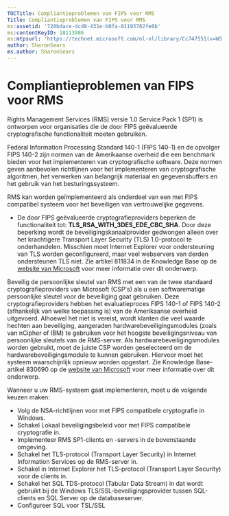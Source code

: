 ```yaml
---
TOCTitle: Compliantieproblemen van FIPS voor RMS
Title: Compliantieproblemen van FIPS voor RMS
ms:assetid: '720bdace-dcd8-431e-b0fa-01193782fe0b'
ms:contentKeyID: 18113986
ms:mtpsurl: 'https://technet.microsoft.com/nl-nl/library/Cc747551(v=WS.10)'
author: SharonSears
ms.author: SharonSears
---
```


Compliantieproblemen van FIPS voor RMS
======================================

Rights Management Services (RMS) versie 1.0 Service Pack 1 (SP1) is ontworpen voor organisaties die de door FIPS geëvalueerde cryptografische functionaliteit moeten gebruiken.

Federal Information Processing Standard 140-1 (FIPS 140-1) en de opvolger FIPS 140-2 zijn normen van de Amerikaanse overheid die een benchmark bieden voor het implementeren van cryptografische software. Deze normen geven aanbevolen richtlijnen voor het implementeren van cryptografische algoritmen, het verwerken van belangrijk materiaal en gegevensbuffers en het gebruik van het besturingssysteem.

RMS kan worden geïmplementeerd als onderdeel van een met FIPS compatibel systeem voor het beveiligen van vertrouwelijke gegevens.

-   De door FIPS geëvalueerde cryptografieproviders beperken de functionaliteit tot: **TLS\_RSA\_WITH\_3DES\_EDE\_CBC\_SHA**. Door deze beperking wordt de beveiligingskanaalprovider gedwongen alleen over het krachtigere Transport Layer Security (TLS) 1.0-protocol te onderhandelen. Misschien moet Internet Explorer voor ondersteuning van TLS worden geconfigureerd, maar veel webservers van derden ondersteunen TLS niet. Zie artikel 811834 in de Knowledge Base op de [website van Microsoft](http://go.microsoft.com/fwlink/?linkid=43614) voor meer informatie over dit onderwerp.

Beveilig de persoonlijke sleutel van RMS met een van de twee standaard cryptografieproviders van Microsoft (CSP's) als u een softwarematige persoonlijke sleutel voor de beveiliging gaat gebruiken. Deze cryptografieproviders hebben het evaluatieproces FIPS 140-1 of FIPS 140-2 (afhankelijk van welke toepassing is) van de Amerikaanse overheid uitgevoerd. Alhoewel het niet is vereist, wordt klanten die veel waarde hechten aan beveiliging, aangeraden hardwarebeveiligingsmodules (zoals van nCipher of IBM) te gebruiken voor het hoogste beveiligingsniveau van persoonlijke sleutels van de RMS-server. Als hardwarebeveiligingsmodules worden gebruikt, moet de juiste CSP worden geselecteerd om de hardwarebeveiligingsmodule te kunnen gebruiken. Hiervoor moet het systeem waarschijnlijk opnieuw worden opgestart. Zie Knowledge Base-artikel 830690 op de [website van Microsoft](http://go.microsoft.com/fwlink/?linkid=44138) voor meer informatie over dit onderwerp.

Wanneer u uw RMS-systeem gaat implementeren, moet u de volgende keuzen maken:

-   Volg de NSA-richtlijnen voor met FIPS compatibele cryptografie in Windows.
-   Schakel Lokaal beveiligingsbeleid voor met FIPS compatibele cryptografie in.
-   Implementeer RMS SP1-clients en -servers in de bovenstaande omgeving.
-   Schakel het TLS-protocol (Transport Layer Security) in Internet Information Services op de RMS-server in.
-   Schakel in Internet Explorer het TLS-protocol (Transport Layer Security) voor de clients in.
-   Schakel het SQL TDS-protocol (Tabular Data Stream) in dat wordt gebruikt bij de Windows TLS/SSL-beveiligingsprovider tussen SQL-clients en SQL Server op de databaseserver.
-   Configureer SQL voor TSL/SSL
